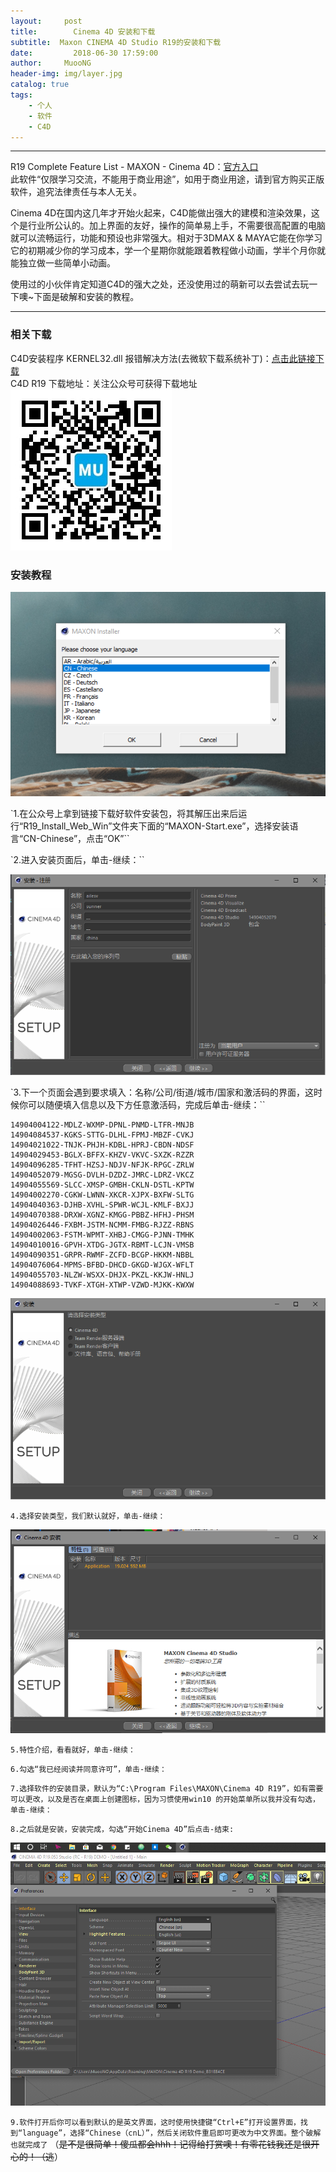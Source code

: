 ```yaml
---
layout:     post
title:        Cinema 4D 安装和下载
subtitle:  Maxon CINEMA 4D Studio R19的安装和下载
date:         2018-06-30 17:59:00
author:     MuooNG
header-img: img/layer.jpg
catalog: true
tags:
    - 个人
    - 软件
    - C4D
---
```

----------
R19 Complete Feature List - MAXON - Cinema 4D：[官方入口](https://www.maxon.net/en/products/new-in-release-19/r19-complete-feature-list/)    
此软件“仅限学习交流，不能用于商业用途”，如用于商业用途，请到官方购买正版软件，追究法律责任与本人无关。

Cinema 4D在国内这几年才开始火起来，C4D能做出强大的建模和渲染效果，这个是行业所公认的。加上界面的友好，操作的简单易上手，不需要很高配置的电脑就可以流畅运行，功能和预设也非常强大。相对于3DMAX & MAYA它能在你学习它的初期减少你的学习成本，学一个星期你就能跟着教程做小动画，学半个月你就能独立做一些简单小动画。

使用过的小伙伴肯定知道C4D的强大之处，还没使用过的萌新可以去尝试去玩一下噢~下面是破解和安装的教程。

----------

### 相关下载
C4D安装程序 KERNEL32.dll 报错解决方法(去微软下载系统补丁)：[点击此链接下载](https://support.microsoft.com/zh-cn/kb/2533623/)   
C4D R19 下载地址：关注公众号可获得下载地址   
![MyQRCode.jpg](https://github.com/MuooNg/muoong.github.io/blob/master/img/inbox/MyQRCode.jpg?raw=true)

### 安装教程

![0.png](https://github.com/MuooNg/muoong.github.io/blob/master/img/inbox/C4D/0.png?raw=true)

`1.在公众号上拿到链接下载好软件安装包，将其解压出来后运行“R19_Install_Web_Win”文件夹下面的“MAXON-Start.exe”，选择安装语言“CN-Chinese”，点击“OK”``

`2.进入安装页面后，单击-继续：``

![5.png](https://github.com/MuooNg/muoong.github.io/blob/master/img/inbox/C4D/5.png?raw=true)

`3.下一个页面会遇到要求填入：名称/公司/街道/城市/国家和激活码的界面，这时候你可以随便填入信息以及下方任意激活码，完成后单击-继续：``
```
14904004122-MDLZ-WXMP-DPNL-PNMD-LTFR-MNJB   
14904084537-KGKS-STTG-DLHL-FPMJ-MBZF-CVKJ   
14904021022-TNJK-PHJH-KDBL-HPRJ-CBDN-NDSF   
14904029453-BGLX-BFFX-KHZV-VKVC-SXZK-RZZR   
14904096285-TFHT-HZSJ-NDJV-NFJK-RPGC-ZRLW   
14904052079-MGSG-DVLH-DZDZ-JMRC-LDRZ-VKCZ   
14904055569-SLCC-XMSP-GMBH-CKLN-DSTL-KPTW   
14904002270-CGKW-LWNN-XKCR-XJPX-BXFW-SLTG   
14904040363-DJHB-XVHL-SPWR-WCJL-KMLF-BXJJ   
14904070388-DRXW-XGNZ-KMGG-PBBZ-HFHJ-PHSM   
14904026446-FXBM-JSTM-NCMM-FMBG-RJZZ-RBNS   
14904002063-FSTM-WPMT-XHBJ-CMGG-PJNN-TMHK   
14904010016-GPVH-XTDG-JGTX-RBMT-LCJN-VMSB   
14904090351-GRPR-RWMF-ZCFD-BCGP-HKKM-NBBL   
14904076064-MPMS-BFBD-DHCD-GKGD-WJGX-WFLT   
14904055703-NLZW-WSXX-DHJX-PKZL-KKJW-HNLJ   
14904088693-TVKF-XTGH-XTWP-VZWD-MJKK-KWXW   
```

![2.jpg](https://github.com/MuooNg/muoong.github.io/blob/master/img/inbox/C4D/2.png?raw=true)

`4.选择安装类型，我们默认就好，单击-继续：`

![1.jpg](https://github.com/MuooNg/muoong.github.io/blob/master/img/inbox/C4D/1.png?raw=true)

`5.特性介绍，看看就好，单击-继续：`  

`6.勾选“我已经阅读并同意许可”，单击-继续：`  

`7.选择软件的安装目录，默认为“C:\Program Files\MAXON\Cinema 4D R19”，如有需要可以更改，以及是否在桌面上创建图标，因为习惯使用win10 的开始菜单所以我并没有勾选，单击-继续：`  

`8.之后就是安装，安装完成，勾选“开始Cinema 4D”后点击-结束:`

![6.jpg](https://github.com/MuooNg/muoong.github.io/blob/master/img/inbox/C4D/6.png?raw=true)

`9.软件打开后你可以看到默认的是英文界面，这时使用快捷键“Ctrl+E”打开设置界面，找到“language”，选择“Chinese（cnL）”，然后关闭软件重启即可更改为中文界面。整个破解也就完成了`
（~~是不是很简单！傻瓜都会hhh！记得给打赏噢！有零花钱我还是很开心的！（逃~~）
